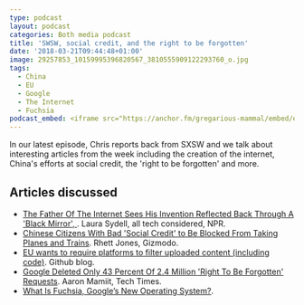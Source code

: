 ```yaml
---
type: podcast
layout: podcast
categories: Both media podcast
title: 'SWSW, social credit, and the right to be forgotten'
date: '2018-03-21T09:44:48+01:00'
image: 29257853_10159995396820567_3810555909122293760_o.jpg
tags:
  - China
  - EU
  - Google
  - The Internet
  - Fuchsia
podcast_embed: <iframe src="https://anchor.fm/gregarious-mammal/embed/episodes/SWSW--social-credit--and-the-right-to-be-forgotten-e17n4v" height="102px" width="400px" frameborder="0" scrolling="no"></iframe>
---
```


In our latest episode, Chris reports back from SXSW and we talk about interesting articles from the week including the creation of the internet, China's efforts at social credit, the 'right to be forgotten' and more.

## Articles discussed

-   [The Father Of The Internet Sees His Invention Reflected Back Through A 'Black Mirror', ](https://www.npr.org/sections/alltechconsidered/2018/02/20/583682937/the-father-of-the-internet-sees-his-invention-reflected-back-through-a-black-mir). Laura Sydell, all tech considered, NPR.
-   [Chinese Citizens With Bad 'Social Credit' to Be Blocked From Taking Planes and Trains](https://gizmodo.com/chinese-citizens-with-bad-social-credit-to-be-blocked-f-1823845648). Rhett Jones, Gizmodo.
-   [EU wants to require platforms to filter uploaded content (including code)](https://blog.github.com/2018-03-14-eu-proposal-upload-filters-code/). Github blog.
-   [Google Deleted Only 43 Percent Of 2.4 Million 'Right To Be Forgotten' Requests](http://www.techtimes.com/articles/222046/20180228/google-deleted-only-43-percent-of-2-4-million-right-to-be-forgotten-requests.htm). Aaron Mamiit, Tech Times.
-   [What Is Fuchsia, Google’s New Operating System?](https://www.howtogeek.com/345777/what-is-fuchsia-googles-new-operating-system/).
